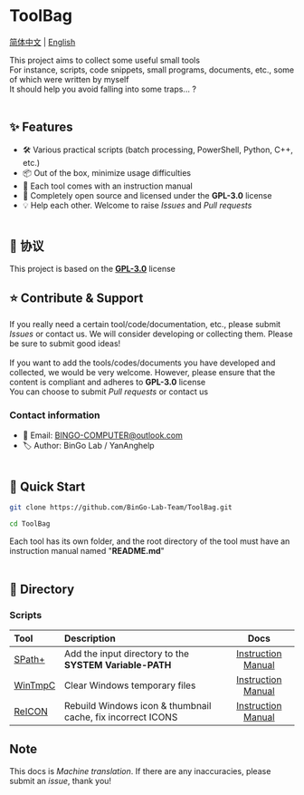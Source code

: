 # ToolBag
[简体中文](../../README.md) | [English](../en-us/README.md)

This project aims to collect some useful small tools<br>
For instance, scripts, code snippets, small programs, documents, etc., some of which were written by myself<br>
It should help you avoid falling into some traps... ?<br>
<br>

## ✨ Features
- 🛠️ Various practical scripts (batch processing, PowerShell, Python, C++, etc.)
- 📦 Out of the box, minimize usage difficulties
- 📝 Each tool comes with an instruction manual
- 📖 Completely open source and licensed under the **GPL-3.0** license
- 💡 Help each other. Welcome to raise *Issues* and *Pull requests*
<br><br>

## 📜 协议
This project is based on the [**GPL-3.0**](../../LICENSE) license

## ⭐ Contribute & Support
If you really need a certain tool/code/documentation, etc., please submit *Issues* or contact us. We will consider developing or collecting them. Please be sure to submit good ideas!
<br><br>
If you want to add the tools/codes/documents you have developed and collected, we would be very welcome. However, please ensure that the content is compliant and adheres to **GPL-3.0** license<br>
You can choose to submit *Pull requests* or contact us

### Contact information
 - 📧 Email: BINGO-COMPUTER@outlook.com  
 - 🏷️ Author: BinGo Lab / YanAnghelp
<br><br>

## 🚀 Quick Start
```bash
git clone https://github.com/BinGo-Lab-Team/ToolBag.git

cd ToolBag
```
Each tool has its own folder, and the root directory of the tool must have an instruction manual named "**README.md**"
<br><br>

## 🧰 Directory
### Scripts
| Tool   | Description | Docs |
|:--------|:-------------|:------:|
| [SPath+](../../scripts/SPath+/v0.1/SPath+.en.bat) | Add the input directory to the **SYSTEM Variable-PATH** | [Instruction Manual](../../scripts/SPath+/README.en.md) |
| [WinTmpC](../../scripts/WinTmpC/v0.1/WinTmpC.en.bat) | Clear Windows temporary files | [Instruction Manual](../../scripts/WinTmpC/README.en.md) |
| [ReICON](../../scripts/ReICON/v1.1/ReICON.en.bat) | Rebuild Windows icon & thumbnail cache, fix incorrect ICONS | [Instruction Manual](../../scripts/ReICON/README.en.md) |

## Note
This docs is *Machine translation*. If there are any inaccuracies, please submit an *issue*, thank you!
